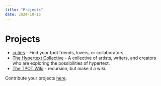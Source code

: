 ```yaml
---
title: "Projects"
date: 2024-10-15
---
```


# Projects

- [cuties](https://cuties.app/) - Find your tpot friends, lovers, or collaborators.
- [The Hypertext Collective](https://hypertextcollective.com) - A collective of artists, writers, and creators who are exploring the possibilities of hypertext.
- [The TPOT Wiki](https://tpot.wiki) - recursion, but make it a wiki.



Contribute your projects [here](https://github.com/timothyylim/tpot-wiki).